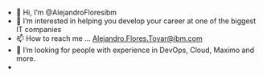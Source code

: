- 👋 Hi, I’m @AlejandroFloresibm
- 👀 I’m interested in helping you develop your career at one of the biggest IT companies
- 📫 How to reach me ... Alejandro.Flores.Tovar@ibm.com
- 💞️ I’m looking for people with experience in DevOps, Cloud, Maximo and more.
- 

<!---
AlejandroFloresibm/AlejandroFloresibm is a ✨ special ✨ repository because its `README.md` (this file) appears on your GitHub profile.
You can click the Preview link to take a look at your changes.
--->
